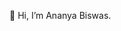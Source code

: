  👋 Hi, I’m Ananya Biswas.


<!---
ananyab1909/ananyab1909 is a ✨ special ✨ repository because its `README.md` (this file) appears on your GitHub profile.
You can click the Preview link to take a look at your changes.
--->
